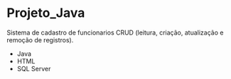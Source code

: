 # Projeto_Java
 
Sistema de cadastro de funcionarios CRUD (leitura, criação, atualização e remoção de registros).

- Java
- HTML
- SQL Server
